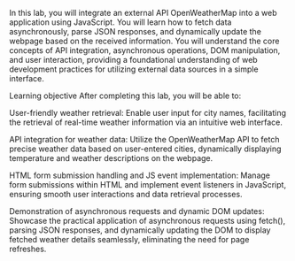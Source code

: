 In this lab, you will integrate an external API OpenWeatherMap into a web application using JavaScript. You will learn how to fetch data asynchronously, parse JSON responses, and dynamically update the webpage based on the received information. You will understand the core concepts of API integration, asynchronous operations, DOM manipulation, and user interaction, providing a foundational understanding of web development practices for utilizing external data sources in a simple interface.

Learning objective
After completing this lab, you will be able to:

User-friendly weather retrieval: Enable user input for city names, facilitating the retrieval of real-time weather information via an intuitive web interface.

API integration for weather data: Utilize the OpenWeatherMap API to fetch precise weather data based on user-entered cities, dynamically displaying temperature and weather descriptions on the webpage.

HTML form submission handling and JS event implementation: Manage form submissions within HTML and implement event listeners in JavaScript, ensuring smooth user interactions and data retrieval processes.

Demonstration of asynchronous requests and dynamic DOM updates: Showcase the practical application of asynchronous requests using fetch(), parsing JSON responses, and dynamically updating the DOM to display fetched weather details seamlessly, eliminating the need for page refreshes.